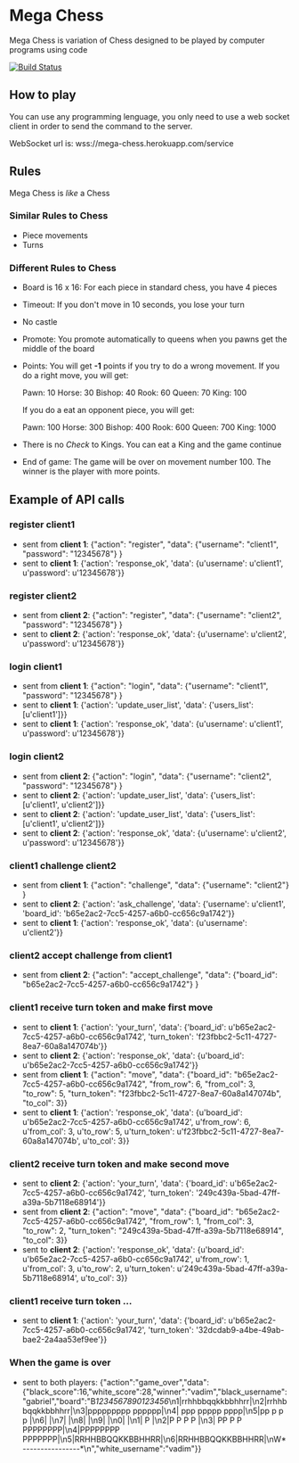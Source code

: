 # Mega Chess

Mega Chess is variation of Chess designed to be played by computer programs using code

[![Build Status](https://travis-ci.org/megachess/mega-chess.svg?branch=master)](https://travis-ci.org/megachess/mega-chess)

## How to play

You can use any programming lenguage, you only need to use a web socket client in order to send the command to the server.

WebSocket url is:
wss://mega-chess.herokuapp.com/service

## Rules

Mega Chess is *like* a Chess

### Similar Rules to Chess

* Piece movements
* Turns

### Different Rules to Chess

* Board is 16 x 16: For each piece in standard chess, you have 4 pieces
* Timeout: If you don't move in 10 seconds, you lose your turn
* No castle
* Promote: You promote automatically to queens when you pawns get the middle of the board
* Points:
    You will get **-1** points if you try to do a wrong movement.
    If you do a right move, you will get:

    Pawn: 10
    Horse: 30
    Bishop: 40
    Rook: 60
    Queen: 70
    King: 100

    If you do a eat an opponent piece, you will get:

    Pawn: 100
    Horse: 300
    Bishop: 400
    Rook: 600
    Queen: 700
    King: 1000

* There is no *Check* to Kings. You can eat a King and the game continue
* End of game: The game will be over on movement number 100. The winner is the player with more points.

## Example of API calls

### register client1

* sent from **client 1**: {"action": "register", "data": {"username": "client1", "password": "12345678"} }
* sent to **client 1**: {'action': 'response_ok', 'data': {u'username': u'client1', u'password': u'12345678'}}

### register client2

* sent from **client 2**: {"action": "register", "data": {"username": "client2", "password": "12345678"} }
* sent to **client 2**: {'action': 'response_ok', 'data': {u'username': u'client2', u'password': u'12345678'}}

### login client1

* sent from **client 1**: {"action": "login", "data": {"username": "client1", "password": "12345678"} }
* sent to **client 1**: {'action': 'update_user_list', 'data': {'users_list': [u'client1']}}
* sent to **client 1**: {'action': 'response_ok', 'data': {u'username': u'client1', u'password': u'12345678'}}

### login client2

* sent from **client 2**: {"action": "login", "data": {"username": "client2", "password": "12345678"} }
* sent to **client 2**: {'action': 'update_user_list', 'data': {'users_list': [u'client1', u'client2']}}
* sent to **client 2**: {'action': 'update_user_list', 'data': {'users_list': [u'client1', u'client2']}}
* sent to **client 2**: {'action': 'response_ok', 'data': {u'username': u'client2', u'password': u'12345678'}}

### client1 challenge client2

* sent from **client 1**: {"action": "challenge", "data": {"username": "client2"} }
* sent to **client 2**: {'action': 'ask_challenge', 'data': {'username': u'client1', 'board_id': 'b65e2ac2-7cc5-4257-a6b0-cc656c9a1742'}}
* sent to **client 1**: {'action': 'response_ok', 'data': {u'username': u'client2'}}

### client2 accept challenge from client1

* sent from **client 2**: {"action": "accept_challenge", "data": {"board_id": "b65e2ac2-7cc5-4257-a6b0-cc656c9a1742"} }

### client1 receive turn token and make first move

* sent to **client 1**: {'action': 'your_turn', 'data': {'board_id': u'b65e2ac2-7cc5-4257-a6b0-cc656c9a1742', 'turn_token': 'f23fbbc2-5c11-4727-8ea7-60a8a147074b'}}
* sent to **client 2**: {'action': 'response_ok', 'data': {u'board_id': u'b65e2ac2-7cc5-4257-a6b0-cc656c9a1742'}}
* sent from **client 1**: {"action": "move", "data": {"board_id": "b65e2ac2-7cc5-4257-a6b0-cc656c9a1742", "from_row": 6, "from_col": 3, "to_row": 5, "turn_token": "f23fbbc2-5c11-4727-8ea7-60a8a147074b", "to_col": 3}}
* sent to **client 1**: {'action': 'response_ok', 'data': {u'board_id': u'b65e2ac2-7cc5-4257-a6b0-cc656c9a1742', u'from_row': 6, u'from_col': 3, u'to_row': 5, u'turn_token': u'f23fbbc2-5c11-4727-8ea7-60a8a147074b', u'to_col': 3}}


### client2 receive turn token and make second move

* sent to **client 2**: {'action': 'your_turn', 'data': {'board_id': u'b65e2ac2-7cc5-4257-a6b0-cc656c9a1742', 'turn_token': '249c439a-5bad-47ff-a39a-5b7118e68914'}}
* sent from **client 2**: {"action": "move", "data": {"board_id": "b65e2ac2-7cc5-4257-a6b0-cc656c9a1742", "from_row": 1, "from_col": 3, "to_row": 2, "turn_token": "249c439a-5bad-47ff-a39a-5b7118e68914", "to_col": 3}}
* sent to **client 2**: {'action': 'response_ok', 'data': {u'board_id': u'b65e2ac2-7cc5-4257-a6b0-cc656c9a1742', u'from_row': 1, u'from_col': 3, u'to_row': 2, u'turn_token': u'249c439a-5bad-47ff-a39a-5b7118e68914', u'to_col': 3}}

### client1 receive turn token ...

* sent to **client 1**: {'action': 'your_turn', 'data': {'board_id': u'b65e2ac2-7cc5-4257-a6b0-cc656c9a1742', 'turn_token': '32dcdab9-a4be-49ab-bae2-2a4aa53ef9ee'}}

### When the game is over

* sent to both players: {"action":"game_over","data":{"black_score":16,"white_score":28,"winner":"vadim","black_username":"gabriel","board":"B*1234567890123456*\n1|rrhhbbqqkkbbhhrr|\n2|rrhhbbqqkkbbhhrr|\n3|ppppppppp pppppp|\n4|  ppp ppppp pppp|\n5|pp   p   p p    |\n6|                |\n7|                |\n8|                |\n9|                |\n0|                |\n1|        P       |\n2|P  P P P        |\n3| PP P P PPPPPPPP|\n4|PPPPPPPP PPPPPPP|\n5|RRHHBBQQKKBBHHRR|\n6|RRHHBBQQKKBBHHRR|\nW*----------------*\n","white_username":"vadim"}}

